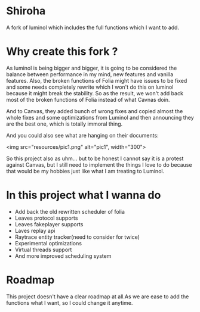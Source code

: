 # Shiroha
A fork of luminol which includes the full functions which I want to add.

# Why create this fork ?
As luminol is being bigger and bigger, it is going to be considered the balance between performance in my mind, new features and vanilla features.
Also, the broken functions of Folia might have issues to be fixed and some needs completely rewrite which I won't do this on luminol because it might break the stability.
So as the result, we won't add back most of the broken functions of Folia instead of what Cavnas doin.

And to Canvas, they added bunch of wrong fixes and copied almost the whole fixes and some optimizations from Luminol and then announcing they are
the best one, which is totally immoral thing.

And you could also see what are hanging on their documents:

<img src="resources/pic1.png" alt="pic1", width="300">

So this project also as uhm... but to be honest I cannot say it is a protest against Canvas, but I still need to implement the things I love to do because that would be my
hobbies just like what I am treating to Luminol.

# In this project what I wanna do
   - Add back the old rewritten scheduler of folia
   - Leaves protocol supports
   - Leaves fakeplayer supports
   - Laves replay api
   - Raytrace entity tracker(need to consider for twice)
   - Experimental optimizations
   - Virtual threads support
   - And more improved scheduling system

# Roadmap
This project doesn't have a clear roadmap at all.As we are ease to add the functions what I want, so I could change it anytime.